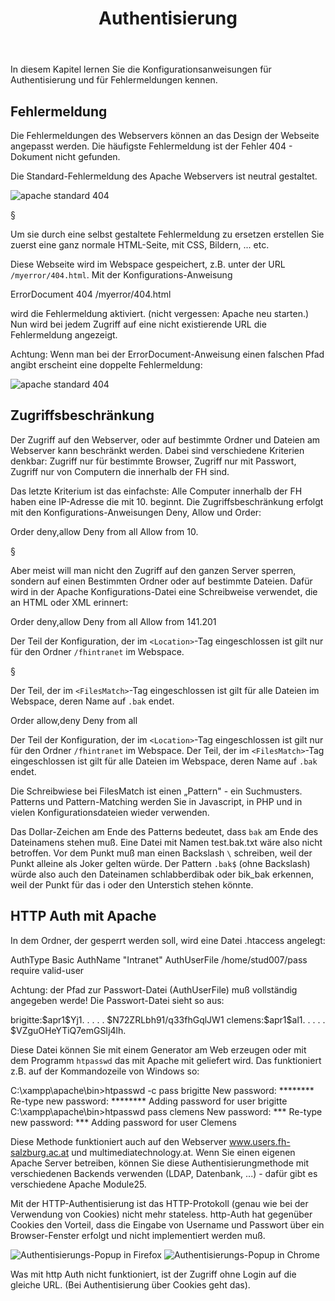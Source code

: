 ﻿---
title: Authentisierung
order: 10
---

In diesem Kapitel lernen Sie die Konfigurationsanweisungen
für Authentisierung und für  Fehlermeldungen kennen.

## Fehlermeldung

Die Fehlermeldungen des Webservers können an das Design der Webseite angepasst werden. Die häufigste Fehlermeldung ist der Fehler 404 - Dokument nicht gefunden.

Die Standard-Fehlermeldung des Apache Webservers ist neutral gestaltet. 

![apache standard 404](/images/apache-404.png)

§

Um sie durch eine selbst gestaltete Fehlermeldung zu ersetzen erstellen Sie zuerst eine ganz normale HTML-Seite, mit CSS, Bildern, ... etc.

Diese Webseite wird im Webspace gespeichert, z.B. unter der URL `/myerror/404.html`. Mit der Konfigurations-Anweisung

<apache>
ErrorDocument 404 /myerror/404.html
</apache>

wird die Fehlermeldung aktiviert. (nicht vergessen: Apache neu starten.)
Nun wird bei jedem Zugriff auf eine nicht existierende URL die Fehlermeldung angezeigt.

Achtung: Wenn man bei der ErrorDocument-Anweisung einen falschen Pfad angibt erscheint eine doppelte Fehlermeldung:

![apache standard 404](/images/apache-404-doppelt.png)


## Zugriffsbeschränkung

Der Zugriff auf den Webserver, oder auf bestimmte Ordner und Dateien am Webserver kann beschränkt werden. Dabei sind verschiedene Kriterien denkbar: Zugriff nur für bestimmte Browser, Zugriff nur mit Passwort, Zugriff nur von Computern die innerhalb der FH sind.

Das letzte Kriterium ist das einfachste:  Alle Computer innerhalb der FH haben eine IP-Adresse die mit 10. beginnt. Die Zugriffsbeschränkung erfolgt mit den Konfigurations-Anweisungen Deny, Allow und Order:

<apache>
Order deny,allow
Deny from all
Allow from 10.
</apache>

§

Aber meist will man nicht den Zugriff auf den ganzen Server sperren, sondern auf einen Bestimmten Ordner oder auf bestimmte Dateien. Dafür wird in der Apache Konfigurations-Datei eine Schreibweise verwendet, die an HTML oder XML erinnert:

<apache>
  <Location /fhintranet>
    Order deny,allow
    Deny from all
    Allow from 141.201
  </Location>
</apache>

Der Teil der Konfiguration, der im `<Location>`-Tag eingeschlossen ist gilt nur für den Ordner `/fhintranet` im Webspace. 

§

Der Teil, der im `<FilesMatch>`-Tag eingeschlossen ist gilt für alle Dateien im Webspace, deren Name auf `.bak` endet.

<apache>
  <FilesMatch \.bak$>
    Order allow,deny
    Deny from all
  </FilesMatch>
</apache>


Der Teil der Konfiguration, der im `<Location>`-Tag eingeschlossen ist gilt nur für den Ordner `/fhintranet` im Webspace. Der Teil, der im `<FilesMatch>`-Tag eingeschlossen ist gilt für alle Dateien im Webspace, deren Name auf `.bak` endet.


Die Schreibwiese bei FilesMatch ist einen „Pattern" - ein Suchmusters. Patterns und Pattern-Matching werden Sie in Javascript, in PHP und in vielen Konfigurationsdateien wieder verwenden.

Das Dollar-Zeichen am Ende des Patterns bedeutet, dass `bak` am Ende des Dateinamens stehen muß. Eine Datei mit Namen test.bak.txt wäre also nicht betroffen. Vor dem Punkt muß man einen Backslash `\` schreiben, weil der Punkt alleine als Joker gelten würde. Der Pattern `.bak$` (ohne Backslash) würde also auch den Dateinamen schlabberdibak oder bik_bak erkennen, weil der Punkt für das i oder den Unterstich stehen könnte.

## HTTP Auth mit Apache


In dem Ordner, der gesperrt werden soll, wird eine Datei .htaccess angelegt:


<apache>
  AuthType Basic
  AuthName "Intranet"
  AuthUserFile /home/stud007/pass
  require valid-user
</apache>


  Achtung: der Pfad zur Passwort-Datei (AuthUserFile) muß vollständig angegeben werde! Die Passwort-Datei sieht so aus:


<apache>
  brigitte:$apr1$Yj1. . . . . $N72ZRLbh91/q33fhGqlJW1
  clemens:$apr1$al1. . . . . $VZguOHeYTiQ7emGSIj4lh. 
</apache>


Diese Datei können Sie mit einem Generator am Web erzeugen oder mit dem Programm `htpasswd` das mit Apache mit geliefert wird. Das funktioniert z.B. auf der Kommandozeile von Windows so:


<apache>
  C:\xampp\apache\bin>htpasswd -c pass brigitte
  New password: ********
  Re-type new password: ********
  Adding password for user brigitte
  C:\xampp\apache\bin>htpasswd pass clemens
  New password: ***
  Re-type new password: ***
  Adding password for user Clemens
</apache>

Diese Methode funktioniert auch auf den Webserver www.users.fh-salzburg.ac.at und  multimediatechnology.at. Wenn Sie einen eigenen Apache Server betreiben, können Sie diese Authentisierungmethode mit verschiedenen Backends verwenden (LDAP, Datenbank, ...) - dafür gibt es verschiedene Apache Module25. 

Mit der HTTP-Authentisierung ist das HTTP-Protokoll (genau wie bei der Verwendung von Cookies) nicht mehr stateless. http-Auth hat gegenüber Cookies den Vorteil, dass die Eingabe von Username und Passwort über ein Browser-Fenster erfolgt und nicht implementiert werden muß. 

![Authentisierungs-Popup in Firefox](/images/firefox-auth.png)
![Authentisierungs-Popup in Chrome](/images/chrome-auth.png)


Was mit http Auth nicht funktioniert, ist der Zugriff ohne Login auf die gleiche URL. (Bei Authentisierung über Cookies geht das).


